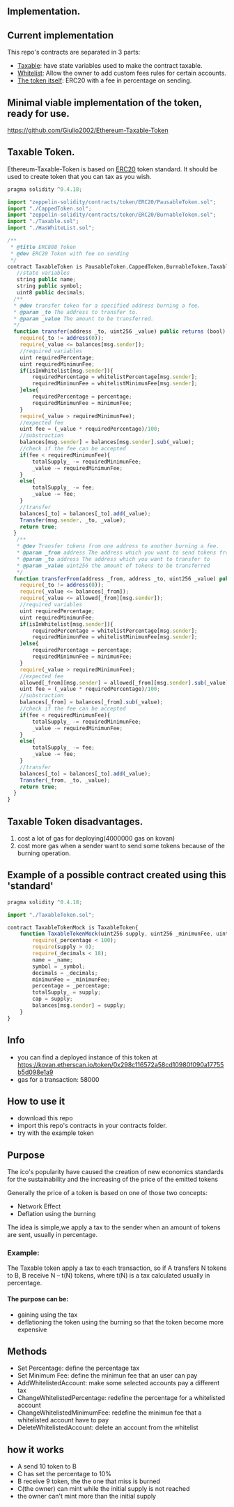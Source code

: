 ## Implementation.

## Current implementation

This repo's contracts are separated in 3 parts:

- [Taxable](https://github.com/Giulio2002/Ethereum-Taxable-Token/blob/master/contracts/Taxable.sol): have state variables used to make the contract taxable.
- [Whitelist](https://github.com/Giulio2002/Ethereum-Taxable-Token/blob/master/contracts/HasWhiteList.sol): Allow the owner to add custom fees rules for certain accounts.
- [The token itself](https://github.com/Giulio2002/Ethereum-Taxable-Token/blob/master/contracts/TaxableToken.sol): ERC20 with a fee in percentage on sending.

## Minimal viable implementation of the token, ready for use.

https://github.com/Giulio2002/Ethereum-Taxable-Token

## Taxable Token.

Ethereum-Taxable-Token is based on [ERC20](https://github.com/OpenZeppelin/zeppelin-solidity/tree/master/contracts/token/ERC20) token standard. It should be used to create token that you can tax as you wish.

```js
pragma solidity ^0.4.18;

import "zeppelin-solidity/contracts/token/ERC20/PausableToken.sol";
import "./CappedToken.sol";
import "zeppelin-solidity/contracts/token/ERC20/BurnableToken.sol";
import "./Taxable.sol";
import "./HasWhiteList.sol";

/**
 * @title ERC888 Token
 * @dev ERC20 Token with fee on sending
 */
contract TaxableToken is PausableToken,CappedToken,BurnableToken,Taxable,HasWhiteList{
   //state variables
   string public name;
   string public symbol;
   uint8 public decimals;
  /**
  * @dev transfer token for a specified address burning a fee.
  * @param _to The address to transfer to.
  * @param _value The amount to be transferred.
  */
  function transfer(address _to, uint256 _value) public returns (bool) {
    require(_to != address(0));
    require(_value <= balances[msg.sender]);
    //required variables
    uint requiredPercentage;
    uint requiredMinimunFee;
    if(isInWhitelist[msg.sender]){
        requiredPercentage = whitelistPercentage[msg.sender];
        requiredMinimunFee = whitelistMinimunFee[msg.sender];
    }else{
        requiredPercentage = percentage;
        requiredMinimunFee = minimunFee;
    }
    require(_value > requiredMinimunFee);
    //expected fee
    uint fee = (_value * requiredPercentage)/100;
    //substraction
    balances[msg.sender] = balances[msg.sender].sub(_value);
    //check if the fee can be accepted
    if(fee < requiredMinimunFee){
        totalSupply_ -= requiredMinimunFee;
        _value -= requiredMinimunFee;
    }
    else{
        totalSupply_ -= fee;
        _value -= fee;
    }
    //transfer
    balances[_to] = balances[_to].add(_value);
    Transfer(msg.sender, _to, _value);
    return true;
  }
   /**
   * @dev Transfer tokens from one address to another burning a fee.
   * @param _from address The address which you want to send tokens from
   * @param _to address The address which you want to transfer to
   * @param _value uint256 the amount of tokens to be transferred
   */
  function transferFrom(address _from, address _to, uint256 _value) public returns (bool) {
    require(_to != address(0));
    require(_value <= balances[_from]);
    require(_value <= allowed[_from][msg.sender]);
    //required variables
    uint requiredPercentage;
    uint requiredMinimunFee;
    if(isInWhitelist[msg.sender]){
        requiredPercentage = whitelistPercentage[msg.sender];
        requiredMinimunFee = whitelistMinimunFee[msg.sender];
    }else{
        requiredPercentage = percentage;
        requiredMinimunFee = minimunFee;
    }
    require(_value > requiredMinimunFee);
    //expected fee
    allowed[_from][msg.sender] = allowed[_from][msg.sender].sub(_value);
    uint fee = (_value * requiredPercentage)/100;
    //substraction
    balances[_from] = balances[_from].sub(_value);
    //check if the fee can be accepted
    if(fee < requiredMinimunFee){
        totalSupply_ -= requiredMinimunFee;
        _value -= requiredMinimunFee;
    }
    else{
        totalSupply_ -= fee;
        _value -= fee;
    }
    //transfer
    balances[_to] = balances[_to].add(_value);
    Transfer(_from, _to, _value);
    return true;
  }
}
```

## Taxable Token disadvantages.
  1. cost a lot of gas for deploying(4000000 gas on kovan)
  2. cost more gas when a sender want to send some tokens because of the burning operation.

## Example of a possible contract created using this 'standard'

```js
pragma solidity ^0.4.18;

import "./TaxableToken.sol";

contract TaxableTokenMock is TaxableToken{
    function TaxableTokenMock(uint256 supply, uint256 _minimunFee, uint8 _percentage,string _name,string _symbol,uint8 _decimals) public{
        require(_percentage < 100);
        require(supply > 0);
        require(_decimals < 18);
        name = _name;
        symbol = _symbol;
        decimals = _decimals;
        minimunFee = _minimunFee;
        percentage = _percentage;
        totalSupply_ = supply;
        cap = supply;
        balances[msg.sender] = supply;
    }
}
```
## Info
* you can find a deployed instance of this token at https://kovan.etherscan.io/token/0x298c116572a58cd10980f090a17755b5d098e1a9
* gas for a transaction: 58000
## How to use it
 * download this repo
 * import this repo's contracts in your contracts folder.
 * try with the example token
 
## Purpose

The ico's popularity have caused the creation of new economics standards for the sustainability and the increasing of the price of the emitted tokens 

Generally the price of a token is based on one of those two concepts:

   * Network Effect
   * Deflation using the burning

The idea is simple,we apply a tax to the sender when an amount of tokens are sent, usually in percentage.

### Example:

The Taxable token apply a tax to each transaction, so if A transfers N tokens to B, B receive N – t(N) tokens, where t(N) is a tax calculated usually in percentage.

#### The purpose can be:
 * gaining using the tax
 * deflationing the token using the burning so that the token become more expensive

## Methods

   * Set Percentage: define the percentage tax
   * Set Minimum Fee: define the minimun fee that an user can pay
   * AddWhitelistedAccount: make some selected accounts pay a different tax
   * ChangeWhitelistedPercentage: redefine the percentage for a whitelisted account
   * ChangeWhitelistedMinimumFee: redefine the minimun fee that a whitelisted account have to pay
   * DeleteWhitelistedAccount: delete an account from the whitelist
## how it works
   * A send 10 token to B
   * C has set the percentage to 10%
   * B receive 9 token, the the one that miss is burned
   * C(the owner) can mint while the initial supply is not reached
   * the owner can't mint more than the initial supply
   
